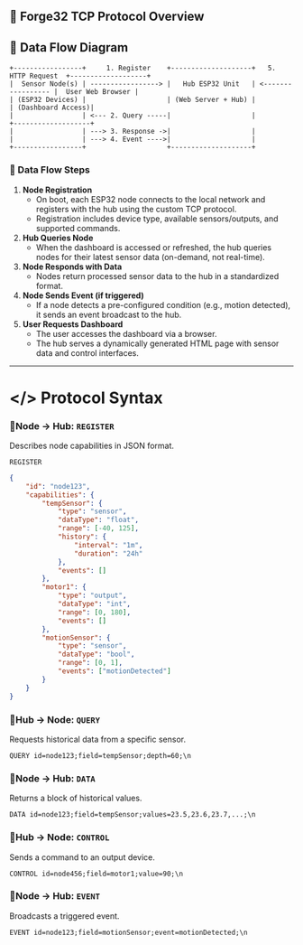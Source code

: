 ## 📡 Forge32 TCP Protocol Overview

## 🔄 Data Flow Diagram

```
+-----------------+     1. Register    +--------------------+   5. HTTP Request  +-------------------+
|  Sensor Node(s) | -----------------> |   Hub ESP32 Unit   | <----------------- |  User Web Browser |
| (ESP32 Devices) |                    | (Web Server + Hub) |                    | (Dashboard Access)|
|                 | <--- 2. Query -----|                    |                    +-------------------+
|                 | ---> 3. Response ->|                    |
|                 | ---> 4. Event ---->|                    |
+-----------------+                    +--------------------+
```

### 🔢 Data Flow Steps

1. **Node Registration**
    - On boot, each ESP32 node connects to the local network and registers with the hub using the custom TCP protocol.
    - Registration includes device type, available sensors/outputs, and supported commands.
2. **Hub Queries Node**
    - When the dashboard is accessed or refreshed, the hub queries nodes for their latest sensor data (on-demand, not real-time).
3. **Node Responds with Data**
    - Nodes return processed sensor data to the hub in a standardized format.
4. **Node Sends Event (if triggered)**
    - If a node detects a pre-configured condition (e.g., motion detected), it sends an event broadcast to the hub.
5. **User Requests Dashboard**
    - The user accesses the dashboard via a browser.
    - The hub serves a dynamically generated HTML page with sensor data and control interfaces.

---
# </> Protocol Syntax
### 🔹Node → Hub: `REGISTER`
Describes node capabilities in JSON format.

`REGISTER`
```JSON
{
    "id": "node123",
    "capabilities": {
        "tempSensor": {
            "type": "sensor",
            "dataType": "float",
            "range": [-40, 125],
            "history": {
                "interval": "1m",
                "duration": "24h"
            },
            "events": []
        },
        "motor1": {
            "type": "output",
            "dataType": "int",
            "range": [0, 180],
            "events": []
        },
        "motionSensor": {
            "type": "sensor",
            "dataType": "bool",
            "range": [0, 1],
            "events": ["motionDetected"]
        }
    }
}
```
### 🔹Hub → Node: `QUERY`
Requests historical data from a specific sensor.
````
QUERY id=node123;field=tempSensor;depth=60;\n
````
### 🔹Node → Hub: `DATA`
Returns a block of historical values.
```
DATA id=node123;field=tempSensor;values=23.5,23.6,23.7,...;\n
```
### 🔹Hub → Node: `CONTROL`
Sends a command to an output device.
```
CONTROL id=node456;field=motor1;value=90;\n
```
### 🔹Node → Hub: `EVENT`
Broadcasts a triggered event.
```
EVENT id=node123;field=motionSensor;event=motionDetected;\n
```